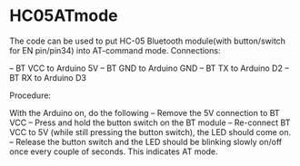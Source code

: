 # HC05ATmode

The code can be used to put HC-05 Bluetooth module(with button/switch for EN pin/pin34) into AT-command mode.
Connections:

– BT VCC to Arduino 5V
– BT GND to Arduino GND
– BT TX to Arduino D2
– BT RX to Arduino D3 

Procedure:

With the Arduino on, do the following
– Remove the 5V connection to BT VCC
– Press and hold the button switch on the BT module
– Re-connect BT VCC to 5V (while still pressing the button switch), the LED should come on.
– Release the button switch and the LED should be blinking slowly on/off once every couple of seconds. This indicates AT mode.
